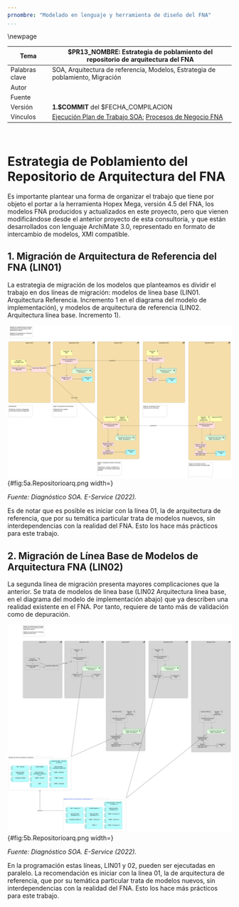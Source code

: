 ```yaml
---
prnombre: "Modelado en lenguaje y herramienta de diseño del FNA​"
...
```


<div style="page-break-before: always;"></div>
\newpage

| Tema           | $PR13_NOMBRE: **Estrategia de poblamiento del repositorio de arquitectura del FNA** |
|----------------|----------------------------------------------------------------------|
| Palabras clave | SOA, Arquitectura de referencia, Modelos, Estrategia de poblamiento, Migración |
| Autor          |                                                              |
| Fuente         |                                                              |
| Versión        | **1.$COMMIT** del $FECHA_COMPILACION                       |
| Vínculos       | [Ejecución Plan de Trabajo SOA](onenote:#N001d.sharepoint.com); [Procesos de Negocio FNA](onenote:#N003a.com)|

<br>

# Estrategia de Poblamiento del Repositorio de Arquitectura del FNA
Es importante plantear una forma de organizar el trabajo que tiene por objeto el portar a la herramienta Hopex Mega, versión 4.5 del FNA, los modelos FNA producidos y actualizados en este proyecto, pero que vienen modificándose desde el anterior proyecto de esta consultoría, y que están desarrollados con lenguaje ArchiMate 3.0, representado en formato de intercambio de modelos, XMI compatible.

## 1. Migración de Arquitectura de Referencia del FNA (LIN01)
La estrategia de migración de los modelos que planteamos es dividir el trabajo en dos líneas de migración: modelos de línea base (LIN01. Arquitectura Referencia. Incremento 1 en el diagrama del modelo de implementación), y modelos de arquitectura de referencia (LIN02. Arquitectura línea base. Incremento 1). 

![Migración de modelos de arquitectura de referencia E-Service, Archimate 3.0 al repositorio Mega Hopex del FNA](images/5a.Repositorioarq.png){#fig:5a.Repositorioarq.png width=}

_Fuente: Diagnóstico SOA. E-Service (2022)._

Es de notar que es posible es iniciar con la línea 01, la de arquitectura de referencia, que por su temática particular trata de modelos nuevos, sin interdependencias con la realidad del FNA. Esto los hace más prácticos para este trabajo.

## 2. Migración de Línea Base de Modelos de Arquitectura FNA (LIN02)
La segunda línea de migración presenta mayores complicaciones que la anterior. Se trata de modelos de línea base (LIN02 Arquitectura línea base, en el diagrama del modelo de implementación abajo) que ya describen una realidad existente en el FNA. Por tanto, requiere de tanto más de validación como de depuración.

![Migración de modelos de arquitectura de línea base E-Service, Archimate 3.0 al repositorio Mega Hopex del FNA](images/5b.Repositorioarq.png){#fig:5b.Repositorioarq.png width=}

_Fuente: Diagnóstico SOA. E-Service (2022)._

En la programación estas líneas, LIN01 y 02, pueden ser ejecutadas en paralelo. La recomendación es iniciar con la línea 01, la de arquitectura de referencia, que por su temática particular trata de modelos nuevos, sin interdependencias con la realidad del FNA. Esto los hace más prácticos para este trabajo.

<br>
